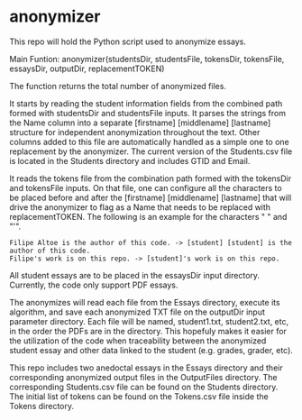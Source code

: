 # anonymizer
This repo will hold the Python script used to anonymize essays. 

Main Funtion:
anonymizer(studentsDir, studentsFile, tokensDir, tokensFile, essaysDir, outputDir, replacementTOKEN)

The function returns the total number of anonymized files.

It starts by reading the student information fields from the combined path formed with studentsDir and studentsFile inputs. It parses the strings from the Name column into a separate [firstname] [middlename] [lastname] structure for independent anonymization throughout the text. Other columns added to this file are automatically handled as a simple one to one replacement by the anonymizer. The current version of the Students.csv file is located in the Students directory and includes GTID and Email.

It reads the tokens file from the combination path formed with the tokensDir and tokensFile inputs. On that file, one can configure all the characters to be placed before and after the [firstname] [middlename] [lastname] that will drive the anonymizer to flag as a Name that needs to be replaced with replacementTOKEN. The following is an example for the characters " " and "'". 

    Filipe Altoe is the author of this code. -> [student] [student] is the author of this code.
    Filipe's work is on this repo. -> [student]'s work is on this repo.

All student essays are to be placed in the essaysDir input directory. Currently, the code only support PDF essays.

The anonymizes will read each file from the Essays directory, execute its algorithm, and save each anonymized TXT file on the outputDir input parameter directory. Each file will be named, student1.txt, student2.txt, etc, in the order the PDFs are in the directory. This hopefuly makes it easier for the utilization of the code when traceability between the anonymized student essay and other data linked to the student (e.g. grades, grader, etc).

This repo includes two anedoctal essays in the Essays directory and their corresponding anonymized output files in the OutputFiles directory. The corresponding Students.csv file can be found on the Students directory. The initial list of tokens can be found on the Tokens.csv file inside the Tokens directory.
